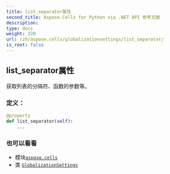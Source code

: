 ```yaml
---
title: list_separator属性
second_title: Aspose.Cells for Python via .NET API 参考文献
description:
type: docs
weight: 320
url: /zh/aspose.cells/globalizationsettings/list_separator/
is_root: false
---
```

## list_separator属性

获取列表的分隔符、函数的参数等。
### 定义：
```python
@property
def list_separator(self):
    ...
```

### 也可以看看
* 模块[`aspose.cells`](../../)
* 类 [`GlobalizationSettings`](/cells/python-net/zh/aspose.cells/globalizationsettings)
